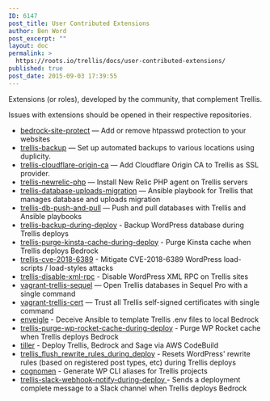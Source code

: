 ```yaml
---
ID: 6147
post_title: User Contributed Extensions
author: Ben Word
post_excerpt: ""
layout: doc
permalink: >
  https://roots.io/trellis/docs/user-contributed-extensions/
published: true
post_date: 2015-09-03 17:39:55
---
```

<p class="lead">Extensions (or roles), developed by the community, that complement Trellis.</p> 

Issues with extensions should be opened in their respective repositories.

* [bedrock-site-protect](https://github.com/louim/bedrock-site-protect) — Add or remove htpasswd protection to your websites
* [trellis-backup](https://galaxy.ansible.com/guilro/trellis-backup/) — Set up automated backups to various locations using duplicity.
* [trellis-cloudflare-origin-ca](https://www.typist.tech/projects/trellis-cloudflare-origin-ca) — Add Cloudflare Origin CA to Trellis as SSL provider.
* [trellis-newrelic-php](https://www.typist.tech/projects/trellis-newrelic-php) — Install New Relic PHP agent on Trellis servers
* [trellis-database-uploads-migration](https://github.com/valentinocossar/trellis-database-uploads-migration) — Ansible playbook for Trellis that manages database and uploads migration
* [trellis-db-push-and-pull](https://github.com/hamedb89/trellis-db-push-and-pull) — Push and pull databases with Trellis and Ansible playbooks
* [trellis-backup-during-deploy](https://github.com/ItinerisLtd/trellis-backup-during-deploy) - Backup WordPress database during Trellis deploys
* [trellis-purge-kinsta-cache-during-deploy](https://github.com/ItinerisLtd/trellis-purge-kinsta-cache-during-deploy) - Purge Kinsta cache when Trellis deploys Bedrock  
* [trellis-cve-2018-6389](https://github.com/ItinerisLtd/trellis-cve-2018-6389) - Mitigate CVE-2018-6389 WordPress load-scripts / load-styles attacks 
* [trellis-disable-xml-rpc](https://github.com/ItinerisLtd/trellis-disable-xml-rpc) -  Disable WordPress XML RPC on Trellis sites
* [vagrant-trellis-sequel](https://www.typist.tech/projects/vagrant-trellis-sequel) — Open Trellis databases in Sequel Pro with a single command
* [vagrant-trellis-cert](https://www.typist.tech/projects/vagrant-trellis-cert) — Trust all Trellis self-signed certificates with single command
* [enveigle](https://github.com/ItinerisLtd/enveigle) - Deceive Ansible to template Trellis .env files to local Bedrock
* [trellis-purge-wp-rocket-cache-during-deploy](https://github.com/ItinerisLtd/trellis-purge-wp-rocket-cache-during-deploy) - Purge WP Rocket cache when Trellis deploys Bedrock
* [tiller](https://github.com/ItinerisLtd/tiller) - Deploy Trellis, Bedrock and Sage via AWS CodeBuild
* [trellis_flush_rewrite_rules_during_deploy](https://github.com/ItinerisLtd/trellis_flush_rewrite_rules_during_deploy) - Resets WordPress' rewrite rules (based on registered post types, etc) during Trellis deploys 
* [cognomen](https://github.com/ItinerisLtd/cognomen) - Generate WP CLI aliases for Trellis projects
* [trellis-slack-webhook-notify-during-deploy
](https://github.com/ItinerisLtd/trellis-slack-webhook-notify-during-deploy) - Sends a deployment complete message to a Slack channel when Trellis deploys Bedrock
